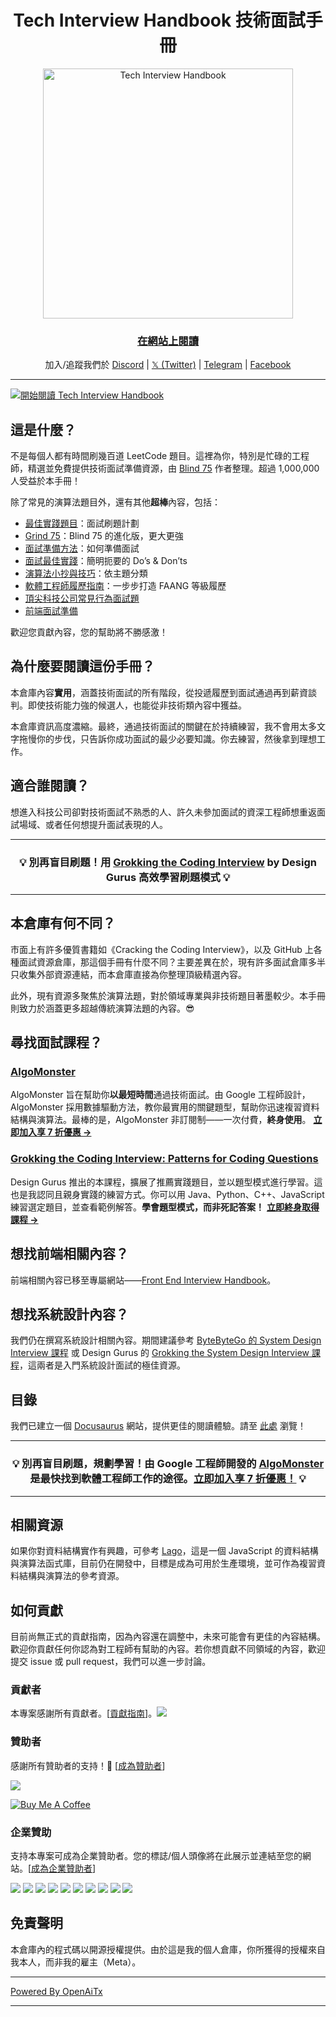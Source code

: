 <h1 align="center">Tech Interview Handbook 技術面試手冊</h1>

<div align="center">
  <a href="https://www.techinterviewhandbook.org/">
    <img src="assets/logo.svg" alt="Tech Interview Handbook" width="400" />
  </a>
  <br />
  <h3>
    <a href="https://www.techinterviewhandbook.org/">在網站上閱讀</a>
  </h3>
  <p>
    加入/追蹤我們於 <a href="https://discord.gg/usMqNaPczq" target="_blank">Discord</a> | <a href="https://twitter.com/techinterviewhb" target="_blank">𝕏 (Twitter)</a> | <a href="https://t.me/techinterviewhandbook" target="_blank">Telegram</a> |  <a href="https://facebook.com/techinterviewhandbook" target="_blank">Facebook</a>
  </p>
</div>

---

<a href="https://www.techinterviewhandbook.org/software-engineering-interview-guide/" target="_blank">
  <img src="assets/start-reading-button.jpg" alt="開始閱讀 Tech Interview Handbook" />
</a>

## 這是什麼？

不是每個人都有時間刷幾百道 LeetCode 題目。這裡為你，特別是忙碌的工程師，精選並免費提供技術面試準備資源，由 [Blind 75](https://www.teamblind.com/post/New-Year-Gift---Curated-List-of-Top-75-LeetCode-Questions-to-Save-Your-Time-OaM1orEU) 作者整理。超過 1,000,000 人受益於本手冊！

除了常見的演算法題目外，還有其他**超棒**內容，包括：

- [最佳實踐題目](https://www.techinterviewhandbook.org/coding-interview-study-plan/)：面試刷題計劃
- [Grind 75](https://www.techinterviewhandbook.org/grind75)：Blind 75 的進化版，更大更強
- [面試準備方法](https://www.techinterviewhandbook.org/coding-interview-prep/)：如何準備面試
- [面試最佳實踐](https://www.techinterviewhandbook.org/coding-interview-cheatsheet/)：簡明扼要的 Do’s & Don’ts
- [演算法小抄與技巧](https://www.techinterviewhandbook.org/algorithms/study-cheatsheet/)：依主題分類
- [軟體工程師履歷指南](https://www.techinterviewhandbook.org/resume/)：一步步打造 FAANG 等級履歷
- [頂尖科技公司常見行為面試題](https://www.techinterviewhandbook.org/behavioral-interview-questions/)
- [前端面試準備](https://www.frontendinterviewhandbook.com)

歡迎您貢獻內容，您的幫助將不勝感激！

## 為什麼要閱讀這份手冊？

本倉庫內容**實用**，涵蓋技術面試的所有階段，從投遞履歷到面試通過再到薪資談判。即使技術能力強的候選人，也能從非技術類內容中獲益。

本倉庫資訊高度濃縮。最終，通過技術面試的關鍵在於持續練習，我不會用太多文字拖慢你的步伐，只告訴你成功面試的最少必要知識。你去練習，然後拿到理想工作。

## 適合誰閱讀？

想進入科技公司卻對技術面試不熟悉的人、許久未參加面試的資深工程師想重返面試場域、或者任何想提升面試表現的人。

---

<div align="center">
  <h3>💡 別再盲目刷題！用
    <a href="https://designgurus.org/link/kJSIoU?url=https%3A%2F%2Fdesigngurus.org%2Fcourse%3Fcourseid%3Dgrokking-the-coding-interview">Grokking the Coding Interview</a> by Design Gurus 高效學習刷題模式 💡
  </h3>
</div>

---

## 本倉庫有何不同？

市面上有許多優質書籍如《Cracking the Coding Interview》，以及 GitHub 上各種面試資源倉庫，那這個手冊有什麼不同？主要差異在於，現有許多面試倉庫多半只收集外部資源連結，而本倉庫直接為你整理頂級精選內容。

此外，現有資源多聚焦於演算法題，對於領域專業與非技術題目著墨較少。本手冊則致力於涵蓋更多超越傳統演算法題的內容。😎

## 尋找面試課程？

### [AlgoMonster](https://shareasale.com/r.cfm?b=1873647&u=3114753&m=114505&urllink=&afftrack=)

AlgoMonster 旨在幫助你**以最短時間**通過技術面試。由 Google 工程師設計，AlgoMonster 採用數據驅動方法，教你最實用的關鍵題型，幫助你迅速複習資料結構與演算法。最棒的是，AlgoMonster 非訂閱制——一次付費，**終身使用**。 [**立即加入享 7 折優惠 →**](https://shareasale.com/r.cfm?b=1873647&u=3114753&m=114505&urllink=&afftrack=)

### [Grokking the Coding Interview: Patterns for Coding Questions](https://designgurus.org/link/kJSIoU?url=https%3A%2F%2Fdesigngurus.org%2Fcourse%3Fcourseid%3Dgrokking-the-coding-interview)

Design Gurus 推出的本課程，擴展了推薦實踐題目，並以題型模式進行學習。這也是我認同且親身實踐的練習方式。你可以用 Java、Python、C++、JavaScript 練習選定題目，並查看範例解答。**學會題型模式，而非死記答案！** [**立即終身取得課程 →**](https://designgurus.org/link/kJSIoU?url=https%3A%2F%2Fdesigngurus.org%2Fcourse%3Fcourseid%3Dgrokking-the-coding-interview)

## 想找前端相關內容？

前端相關內容已移至專屬網站——[Front End Interview Handbook](https://frontendinterviewhandbook.com)。

## 想找系統設計內容？

我們仍在撰寫系統設計相關內容。期間建議參考 [ByteByteGo 的 System Design Interview 課程](https://bytebytego.com?fpr=techinterviewhandbook) 或 Design Gurus 的 [Grokking the System Design Interview 課程](https://designgurus.org/link/kJSIoU?url=https%3A%2F%2Fdesigngurus.org%2Fcourse%3Fcourseid%3Dgrokking-the-system-design-interview)，這兩者是入門系統設計面試的極佳資源。

## 目錄

我們已建立一個 [Docusaurus](https://github.com/facebook/docusaurus) 網站，提供更佳的閱讀體驗。請至 [此處](https://www.techinterviewhandbook.org) 瀏覽！

---

<div align="center">
  <h3>💡 別再盲目刷題，規劃學習！由 Google 工程師開發的 <a href="https://shareasale.com/r.cfm?b=1873647&u=3114753&m=114505&urllink=&afftrack=">AlgoMonster</a> 是最快找到軟體工程師工作的途徑。<a href="https://shareasale.com/r.cfm?b=1873647&u=3114753&m=114505&urllink=&afftrack=">立即加入享 7 折優惠！</a> 💡</h3>
</div>

---

## 相關資源

如果你對資料結構實作有興趣，可參考 [Lago](https://github.com/yangshun/lago)，這是一個 JavaScript 的資料結構與演算法函式庫，目前仍在開發中，目標是成為可用於生產環境，並可作為複習資料結構與演算法的參考資源。

## 如何貢獻

目前尚無正式的貢獻指南，因為內容還在調整中，未來可能會有更佳的內容結構。歡迎你貢獻任何你認為對工程師有幫助的內容。若你想貢獻不同領域的內容，歡迎提交 issue 或 pull request，我們可以進一步討論。

### 貢獻者

本專案感謝所有貢獻者。[[貢獻指南](CONTRIBUTING.md)]。<a href="https://github.com/yangshun/tech-interview-handbook/graphs/contributors"><img src="https://opencollective.com/tech-interview-handbook/contributors.svg?width=890&button=false"></a>

### 贊助者

感謝所有贊助者的支持！🙏 [[成為贊助者](https://opencollective.com/tech-interview-handbook#backer)]

<a href="https://opencollective.com/tech-interview-handbook#backers" target="_blank"><img src="https://opencollective.com/tech-interview-handbook/backers.svg?width=890"></a>

<a href="https://www.buymeacoffee.com/yangshun" target="_blank"><img src="https://www.buymeacoffee.com/assets/img/custom_images/orange_img.png" alt="Buy Me A Coffee" style="height: auto !important; width: auto !important;"></a>

### 企業贊助

支持本專案可成為企業贊助者。您的標誌/個人頭像將在此展示並連結至您的網站。[[成為企業贊助者](https://opencollective.com/tech-interview-handbook#sponsor)]

<a href="https://opencollective.com/tech-interview-handbook/sponsor/0/website" target="_blank"><img src="https://opencollective.com/tech-interview-handbook/sponsor/0/avatar.svg"></a> <a href="https://opencollective.com/tech-interview-handbook/sponsor/1/website" target="_blank"><img src="https://opencollective.com/tech-interview-handbook/sponsor/1/avatar.svg"></a> <a href="https://opencollective.com/tech-interview-handbook/sponsor/2/website" target="_blank"><img src="https://opencollective.com/tech-interview-handbook/sponsor/2/avatar.svg"></a> <a href="https://opencollective.com/tech-interview-handbook/sponsor/3/website" target="_blank"><img src="https://opencollective.com/tech-interview-handbook/sponsor/3/avatar.svg"></a> <a href="https://opencollective.com/tech-interview-handbook/sponsor/4/website" target="_blank"><img src="https://opencollective.com/tech-interview-handbook/sponsor/4/avatar.svg"></a> <a href="https://opencollective.com/tech-interview-handbook/sponsor/5/website" target="_blank"><img src="https://opencollective.com/tech-interview-handbook/sponsor/5/avatar.svg"></a> <a href="https://opencollective.com/tech-interview-handbook/sponsor/6/website" target="_blank"><img src="https://opencollective.com/tech-interview-handbook/sponsor/6/avatar.svg"></a> <a href="https://opencollective.com/tech-interview-handbook/sponsor/7/website" target="_blank"><img src="https://opencollective.com/tech-interview-handbook/sponsor/7/avatar.svg"></a> <a href="https://opencollective.com/tech-interview-handbook/sponsor/8/website" target="_blank"><img src="https://opencollective.com/tech-interview-handbook/sponsor/8/avatar.svg"></a> <a href="https://opencollective.com/tech-interview-handbook/sponsor/9/website" target="_blank"><img src="https://opencollective.com/tech-interview-handbook/sponsor/9/avatar.svg"></a>

## 免責聲明

本倉庫內的程式碼以開源授權提供。由於這是我的個人倉庫，你所獲得的授權來自我本人，而非我的雇主（Meta）。

---

[Powered By OpenAiTx](https://github.com/OpenAiTx/OpenAiTx)

---